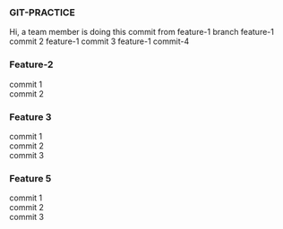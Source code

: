 ### GIT-PRACTICE

Hi, a team member is doing this commit from feature-1 branch
feature-1 commit 2
feature-1 commit 3
feature-1 commit-4

### Feature-2
commit 1 <br />
commit 2 <br />

### Feature 3
commit 1 <br />
commit 2 <br />
commit 3 <br />

### Feature 5
commit 1 <br />
commit 2 <br />
commit 3 <br />